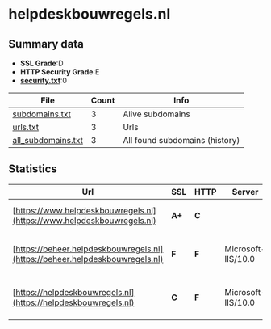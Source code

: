 

# helpdeskbouwregels.nl
## Summary data


 - **SSL Grade**:D
 - **HTTP Security Grade**:E
 - **[security.txt](https://www.digitaleoverheid.nl/nieuws/standaard-security-txt-nu-verplicht-voor-overheid/)**:0


| File       | Count | Info |
|------------|-------|------|
|[subdomains.txt](/data/helpdeskbouwregels.nl/subdomains.txt)|3|Alive subdomains|
|[urls.txt](/data/helpdeskbouwregels.nl/urls.txt)|3|Urls|
|[all_subdomains.txt](/data/helpdeskbouwregels.nl/all_subdomains.txt)|3|All found subdomains (history)|


## Statistics


| Url | SSL | HTTP | Server | Cookie | HSTS | CORS | CTO | CSP | XFO | XXP | RP |FP| Tech |Title |
|--------|-------|-------|------|------|------|------|------|------|------|------|------|------|------|------|
|[https://www.helpdeskbouwregels.nl](https://www.helpdeskbouwregels.nl)| **A+**| **C**||:white_check_mark: |:white_check_mark: | | | | | | :white_check_mark: | |Azure Azure Front Door HSTS Microsoft ASP.NET|Home | Veelgeste...|
|[https://beheer.helpdeskbouwregels.nl](https://beheer.helpdeskbouwregels.nl)| **F**| **F**|Microsoft-IIS/10.0| | | | | | | | :white_check_mark: | |Azure IIS:10.0 Microsoft ASP.NET:4.0.30319 Windows Server|Beheer | Veelges...|
|[https://helpdeskbouwregels.nl](https://helpdeskbouwregels.nl)| **C**| **F**|Microsoft-IIS/10.0| | | | | | | | :white_check_mark: | |Azure HSTS IIS:10.0 Microsoft ASP.NET:4.0.30319 Windows Server|Home | Veelgeste...|

